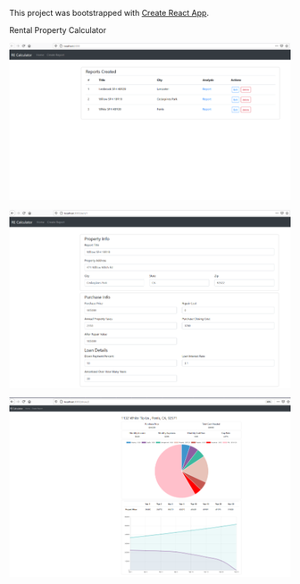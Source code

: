This project was bootstrapped with [Create React App](https://github.com/facebook/create-react-app).

Rental Property Calculator

![Home Page](https://github.com/jcduran05/rp-calculator/blob/master/features-1.png)

![Create a report](https://github.com/jcduran05/rp-calculator/blob/master/features-2.png)

![Report Analysis](https://github.com/jcduran05/rp-calculator/blob/master/features-3.png)